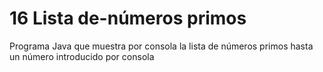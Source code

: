# 16 Lista de-números primos
Programa Java que muestra por consola la lista de números primos hasta un número introducido por consola
